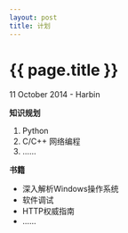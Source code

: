 ```yaml
---
layout: post
title: 计划
---
```


{{ page.title }}
================
<p class="meta">11 October 2014 - Harbin</p>

**知识规划**

    

 1. Python
 2. C/C++ 网络编程
 3. ……

**书籍**


 - 深入解析Windows操作系统
 - 软件调试
 - HTTP权威指南
 - ……

    

